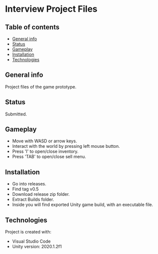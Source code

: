 # Interview Project Files
## Table of contents
* [General info](#general-info)
* [Status](#status)
* [Gameplay](#gameplay)
* [Installation](#planned-features)
* [Technologies](#technologies)

## General info
Project files of the game prototype.

## Status
Submitted.

## Gameplay
* Move with WASD or arrow keys.
* Interact with the world by pressing left mouse button.
* Press 'I' to open/close inventory.
* Press 'TAB' to open/close sell menu.

## Installation
* Go into releases.
* Find tag v0.5
* Download release zip folder.
* Extract Builds folder.
* Inside you will find exported Unity game build, with an executable file.

## Technologies
Project is created with:
* Visual Studio Code
* Unity version: 2020.1.2f1
